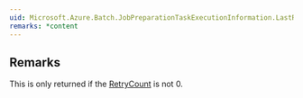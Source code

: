```yaml
---  
uid: Microsoft.Azure.Batch.JobPreparationTaskExecutionInformation.LastRetryTime  
remarks: *content  
---  
```

  
## Remarks  
 This is only returned if the [RetryCount](assetId:///P:Microsoft.Azure.Batch.JobPreparationTaskExecutionInformation.RetryCount?qualifyHint=False&autoUpgrade=True) is not 0.